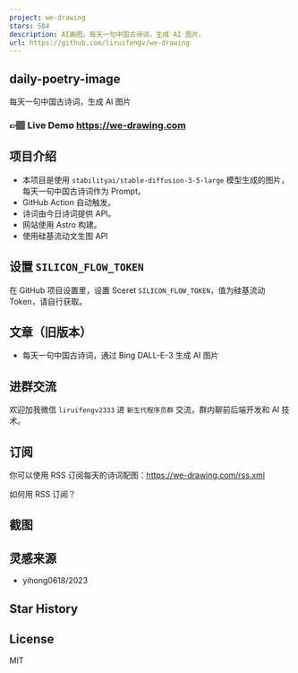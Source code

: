 ```yaml
---
project: we-drawing
stars: 584
description: AI画图。每天一句中国古诗词，生成 AI 图片。
url: https://github.com/liruifengv/we-drawing
---
```


daily-poetry-image
------------------

每天一句中国古诗词，生成 AI 图片

### 👉🏽 Live Demo https://we-drawing.com

项目介绍
----

-   本项目是使用 `stabilityai/stable-diffusion-3-5-large` 模型生成的图片，每天一句中国古诗词作为 Prompt。
-   GitHub Action 自动触发。
-   诗词由今日诗词提供 API。
-   网站使用 Astro 构建。
-   使用硅基流动文生图 API

设置 `SILICON_FLOW_TOKEN`
-----------------------

在 GitHub 项目设置里，设置 Sceret `SILICON_FLOW_TOKEN`，值为硅基流动 Token，请自行获取。

文章（旧版本）
-------

-   每天一句中国古诗词，通过 Bing DALL-E-3 生成 AI 图片

进群交流
----

欢迎加我微信 `liruifengv2333` 进 `新生代程序员群` 交流，群内聊前后端开发和 AI 技术。

订阅
--

你可以使用 RSS 订阅每天的诗词配图：https://we-drawing.com/rss.xml

如何用 RSS 订阅？

截图
--

灵感来源
----

-   yihong0618/2023

Star History
------------

License
-------

MIT
